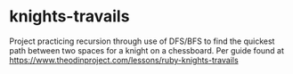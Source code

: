 # knights-travails
Project practicing recursion through use of DFS/BFS to find the quickest path between two spaces for a knight on a chessboard. Per guide found at https://www.theodinproject.com/lessons/ruby-knights-travails
